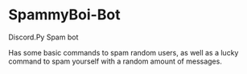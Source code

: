 # SpammyBoi-Bot
Discord.Py Spam bot

Has some basic commands to spam random users, as well as a lucky command to spam yourself with a random amount of messages.
